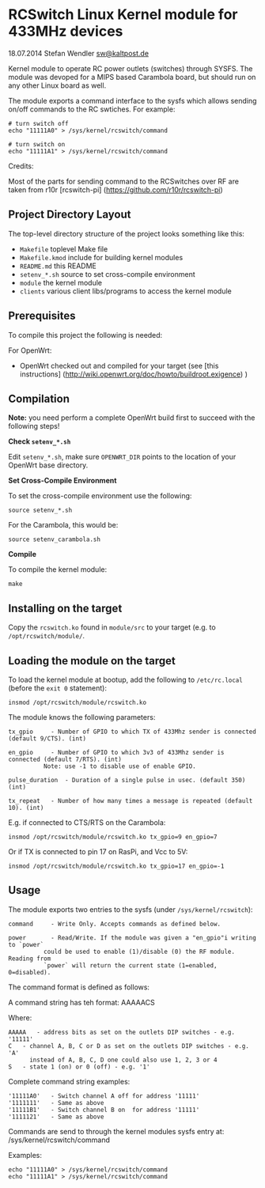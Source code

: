 RCSwitch Linux Kernel module for 433MHz devices
===============================================
18.07.2014 Stefan Wendler
sw@kaltpost.de

Kernel module to operate RC power outlets (switches) through SYSFS. The module
was devoped for a MIPS based Carambola board, but should run on any other Linux
board as well. 

The module exports a command interface to the sysfs which allows sending on/off
commands to the RC swtiches. For example: 


	# turn switch off
	echo "11111A0" > /sys/kernel/rcswitch/command

	# turn switch on
	echo "11111A1" > /sys/kernel/rcswitch/command


Credits: 

Most of the parts for sending command to the RCSwitches over RF are
taken from r10r [rcswitch-pi] (https://github.com/r10r/rcswitch-pi)
 
Project Directory Layout
------------------------

The top-level directory structure of the project looks something like this:

* `Makefile` 		toplevel Make file
* `Makefile.kmod`	include for building kernel modules
* `README.md`		this README
* `setenv_*.sh`		source to set cross-compile environment
* `module`		the kernel module
* `clients`		various client libs/programs to access the kernel module


Prerequisites
-------------

To compile this project the following is needed: 

For OpenWrt: 

* OpenWrt checked out and compiled for your target (see [this instructions] (http://wiki.openwrt.org/doc/howto/buildroot.exigence) )


Compilation
------------

**Note:** you need perform a complete OpenWrt build first to succeed with the following steps!

**Check `setenv_*.sh`**

Edit `setenv_*.sh`, make sure `OPENWRT_DIR` points to the location of your OpenWrt base directory.

**Set Cross-Compile Environment**

To set the cross-compile environment use the following:

	source setenv_*.sh

For the Carambola, this would be: 

	source setenv_carambola.sh


**Compile**

To compile the kernel module:

	make


Installing on the target
------------------------

Copy the `rcswitch.ko` found in `module/src` to your target (e.g. to `/opt/rcswitch/module/`.


Loading the module on the target
--------------------------------

To load the kernel module at bootup, add the following to 
`/etc/rc.local` (before the `exit 0` statement):

	insmod /opt/rcswitch/module/rcswitch.ko

The module knows the following parameters:


	tx_gpio		- Number of GPIO to which TX of 433Mhz sender is connected (default 9/CTS). (int)

	en_gpio		- Number of GPIO to which 3v3 of 433Mhz sender is connected (default 7/RTS). (int)
			  Note: use -1 to disable use of enable GPIO. 

	pulse_duration	- Duration of a single pulse in usec. (default 350) (int)

	tx_repeat	- Number of how many times a message is repeated (default 10). (int)
	

E.g. if connected to CTS/RTS on the Carambola: 

	insmod /opt/rcswitch/module/rcswitch.ko tx_gpio=9 en_gpio=7
 
Or if TX is connected to pin 17 on RasPi, and Vcc to 5V: 

	insmod /opt/rcswitch/module/rcswitch.ko tx_gpio=17 en_gpio=-1


Usage
-----

The module exports two entries to the sysfs (under `/sys/kernel/rcswitch`): 

	command		- Write Only. Accepts commands as defined below.  

	power		- Read/Write. If the module was given a "en_gpio"i writing to `power` 
  			  could be used to enable (1)/disable (0) the RF module. Reading from
 			  `power` will return the current state (1=enabled, 0=disabled). 

	
The command format is defined as follows: 

A command string has teh format: AAAAACS

 Where: 

	AAAAA 	- address bits as set on the outlets DIP switches - e.g. '11111'
	C	- channel A, B, C or D as set on the outlets DIP switches - e.g. 'A'
		  instead of A, B, C, D one could also use 1, 2, 3 or 4
	S	- state 1 (on) or 0 (off) - e.g. '1'
 
Complete command string examples: 
  
 	'11111A0'	- Switch channel A off for address '11111' 
 	'1111111' 	- Same as above 
 	'11111B1' 	- Switch channel B on  for address '11111' 
 	'1111121' 	- Same as above 

Commands are send to through the kernel modules sysfs entry at: /sys/kernel/rcswitch/command

Examples: 

	echo "11111A0" > /sys/kernel/rcswitch/command
	echo "11111A1" > /sys/kernel/rcswitch/command
 
